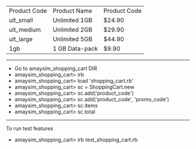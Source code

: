 <table>
	<tr>
		<td>Product Code</td>
		<td>Product Name</td>
		<td>Product Code</td>
	</tr>
	<tr>
		<td>ult_small</td>
		<td>Unlimited 1GB</td>
		<td>$24.90</td>
	</tr>
	<tr>
		<td>ult_medium</td>
		<td>Unlimited 2GB</td>
		<td>$29.90</td>
	</tr>
	<tr>
		<td>ult_large</td>
		<td>Unlimited 5GB</td>
		<td>$44.90</td>
	</tr>
	<tr>
		<td>1gb</td>
		<td>1 GB Data-pack</td>
		<td>$9.90</td>
	</tr>
</table>
<hr>
<ul>
	<li>Go to amaysim_shopping_cart DIR</li>
	<li>amaysim_shopping_cart> irb</li>
	<li>amaysim_shopping_cart> load 'shopping_cart.rb'</li>
	<li>amaysim_shopping_cart> sc = ShoppingCart.new</li>
	<li>amaysim_shopping_cart> sc.add('product_code')</li>
	<li>amaysim_shopping_cart> sc.add('product_code', 'promo_code')</li>
	<li>amaysim_shopping_cart> sc.items</li>
	<li>amaysim_shopping_cart> sc.total</li>
</ul>
<hr>
To run test features 
<ul>
	<li>amaysim_shopping_cart> irb test_shopping_cart.rb</li>
</ul>	

